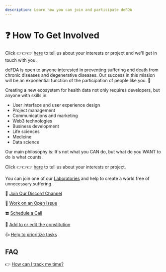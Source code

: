 ```yaml
---
description: Learn how you can join and participate deFDA
---
```


# ❓ How To Get Involved


Click 👉👉👉 [here](https://notionforms.io/forms/join-curedao) to tell us about your interests or project and we'll get in touch with you.


deFDA is open to anyone interested in preventing suffering and death from chronic diseases and degenerative diseases. Our success in this mission will be an exponential function of the participation of people like you. 🚀

Creating a new ecosystem for health data not only requires developers, but anyone with skills in:

* User interface and user experience design
* Project management
* Communications and marketing
* Web3 technologies
* Business development
* Life sciences
* Medicine
* Data science

Our main philosophy is: It's not what you CAN do, but what do you WANT to do is what counts.

Click 👉👉👉 [here](https://notionforms.io/forms/join-curedao) to tell us about your interests or project.

You can join one of our [Laboratories](../constitution/5-organization.md) and help to create a world free of unnecessary suffering.

💬 [Join Our Discord Channel](https://discord.com/invite/metKYrPuym)

🔨 [Work on an Open Issue](https://github.com/cure-dao/draft-whitepaper/issues?q=is%3Aissue+is%3Aopen+sort%3Aupdated-desc)

☎️ [Schedule a Call](https://calendly.com/optomitron)

📜 [Add to or edit the constitution](contribute-to-docs/)

👍 [Help to prioritize tasks](broken-reference)

## FAQ

👉 [How can I track my time?](broken-reference)
